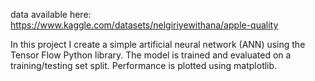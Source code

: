 data available here: https://www.kaggle.com/datasets/nelgiriyewithana/apple-quality

In this project I create a simple artificial neural network (ANN) using the Tensor Flow Python library. 
The model is trained and evaluated on a training/testing set split. Performance is plotted using matplotlib.
